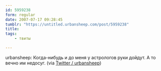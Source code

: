 ```yaml
---
id: 5959238
form: regular
date: 2007-07-17 09:28:45
tumblr: "https://untitled.urbansheep.com/post/5959238"
title:
tags:
    - твиты

---
```


<p>urbansheep: Когда-нибудь и до меня у астрологов руки дойдут. А то вечно им недосуг. (via <a href="http://twitter.com/urbansheep/statuses/153612162">Twitter / urbansheep</a>)</p>

